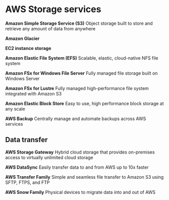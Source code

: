 # AWS Storage services

**Amazon Simple Storage Service (S3)** Object storage built to store and retrieve any amount of data from anywhere

**Amazon Glacier**

**EC2 instance storage**

**Amazon Elastic File System (EFS)** Scalable, elastic, cloud-native NFS file system

**Amazon FSx for Windows File Server** Fully managed file storage built on Windows Server

**Amazon FSx for Lustre** Fully managed high-performance file system integrated with Amazon S3

**Amazon Elastic Block Store** Easy to use, high performance block storage at any scale

**AWS Backup** Centrally manage and automate backups across AWS services

## Data transfer
**AWS Storage Gateway** Hybrid cloud storage that provides on-premises access to virtually unlimited cloud storage

**AWS DataSync** Easily transfer data to and from AWS up to 10x faster

**AWS Transfer Family** Simple and seamless file transfer to Amazon S3 using SFTP, FTPS, and FTP

**AWS Snow Family** Physical devices to migrate data into and out of AWS
